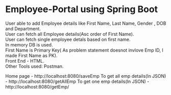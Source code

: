 # Employee-Portal using Spring Boot
User able to add Employee details like First Name, Last Name, Gender , DOB and Department.  
User can fetch all Employee details(Asc order of First Name).  
User can fetch single employee detals based on first name.  
In memory DB is used.  
First Name is Primary Key( As problem statement doesnot invlove Emp ID, I made First Name as PK).  
Front End - HTML.  
Other Tools used: Postman.

Home page - http://localhost:8080/saveEmp
To get all emp details(In JSON) - http://localhost:8080/getAllEmp
To get one emp details(In JSON) - http://localhost:8080/getEmp/<Emp first name>


